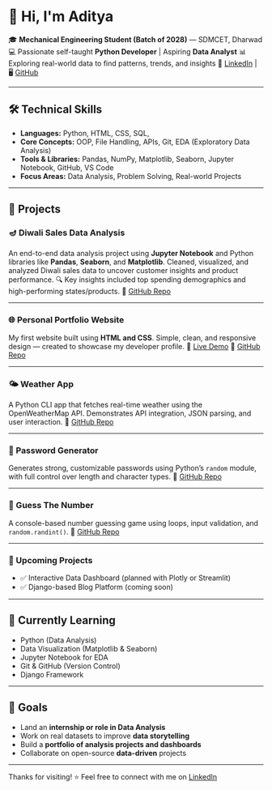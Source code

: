 # 👋 Hi, I'm Aditya

🎓 **Mechanical Engineering Student (Batch of 2028)** — SDMCET, Dharwad
💻 Passionate self-taught **Python Developer** | Aspiring **Data Analyst**
📊 Exploring real-world data to find patterns, trends, and insights
🔗 [LinkedIn](https://www.linkedin.com/in/aditya-bajantri-2a3b83330) | 🖥️ [GitHub](https://github.com/adityamain17)

---

## 🛠️ Technical Skills

* **Languages:** Python, HTML, CSS, SQL, 
* **Core Concepts:** OOP, File Handling, APIs, Git, EDA (Exploratory Data Analysis)
* **Tools & Libraries:** Pandas, NumPy, Matplotlib, Seaborn, Jupyter Notebook, GitHub, VS Code
* **Focus Areas:** Data Analysis, Problem Solving, Real-world Projects

---

## 🚀 Projects

### 🪔 Diwali Sales Data Analysis

An end-to-end data analysis project using **Jupyter Notebook** and Python libraries like **Pandas**, **Seaborn**, and **Matplotlib**.
Cleaned, visualized, and analyzed Diwali sales data to uncover customer insights and product performance.
🔍 Key insights included top spending demographics and high-performing states/products.
📎 [GitHub Repo](https://github.com/adityamain17/Diwali-Sales-Analysis)

---

### 🌐 Personal Portfolio Website

My first website built using **HTML and CSS**. Simple, clean, and responsive design — created to showcase my developer profile.
📎 [Live Demo](https://adityamain17.github.io/my-profile-html-css/)
🔗 [GitHub Repo](https://github.com/adityamain17/my-profile-html-css)

---

### 🌤️ Weather App

A Python CLI app that fetches real-time weather using the OpenWeatherMap API. Demonstrates API integration, JSON parsing, and user interaction.
🔗 [GitHub Repo](https://github.com/adityamain17/weather-project)

---

### 🔐 Password Generator

Generates strong, customizable passwords using Python’s `random` module, with full control over length and character types.
🔗 [GitHub Repo](https://github.com/adityamain17/-password-generator)

---

### 🔢 Guess The Number

A console-based number guessing game using loops, input validation, and `random.randint()`.
🔗 [GitHub Repo](https://github.com/adityamain17/Guess-The-Number)

---

### 🧠 Upcoming Projects

* ✅ Interactive Data Dashboard (planned with Plotly or Streamlit)
* ✅ Django-based Blog Platform (coming soon)

---

## 📘 Currently Learning

* Python (Data Analysis)
* Data Visualization (Matplotlib & Seaborn)
* Jupyter Notebook for EDA
* Git & GitHub (Version Control)
* Django Framework

---

## 🎯 Goals

* Land an **internship or role in Data Analysis**
* Work on real datasets to improve **data storytelling**
* Build a **portfolio of analysis projects and dashboards**
* Collaborate on open-source **data-driven** projects

---

Thanks for visiting! ⭐ Feel free to connect with me on [LinkedIn](https://www.linkedin.com/in/aditya-bajantri-2a3b83330)
